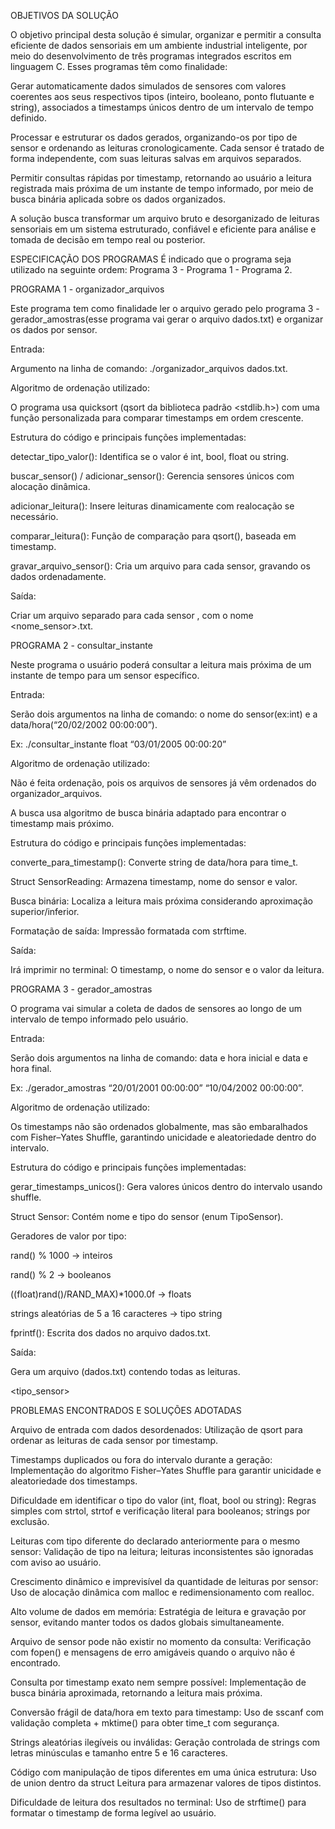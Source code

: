 OBJETIVOS DA SOLUÇÃO

O objetivo principal desta solução é simular, organizar e permitir a consulta eficiente de dados sensoriais em um ambiente industrial inteligente, por meio do desenvolvimento de três programas integrados escritos em linguagem C. Esses programas têm como finalidade:

Gerar automaticamente dados simulados de sensores com valores coerentes aos seus respectivos tipos (inteiro, booleano, ponto flutuante e string), associados a timestamps únicos dentro de um intervalo de tempo definido.

Processar e estruturar os dados gerados, organizando-os por tipo de sensor e ordenando as leituras cronologicamente. Cada sensor é tratado de forma independente, com suas leituras salvas em arquivos separados.

Permitir consultas rápidas por timestamp, retornando ao usuário a leitura registrada mais próxima de um instante de tempo informado, por meio de busca binária aplicada sobre os dados organizados.

A solução busca transformar um arquivo bruto e desorganizado de leituras sensoriais em um sistema estruturado, confiável e eficiente para análise e tomada de decisão em tempo real ou posterior.


ESPECIFICAÇÃO DOS PROGRAMAS
É indicado que o programa seja utilizado na seguinte ordem: Programa 3 - Programa 1 - Programa 2.

PROGRAMA 1 - organizador_arquivos

Este programa tem como finalidade ler o arquivo gerado pelo programa 3 - gerador_amostras(esse programa vai gerar o arquivo dados.txt) e organizar os dados por sensor.

Entrada: 

Argumento na linha de comando: ./organizador_arquivos dados.txt.

Algoritmo de ordenação utilizado:

O programa usa quicksort (qsort da biblioteca padrão <stdlib.h>) com uma função personalizada para comparar timestamps em ordem crescente.

Estrutura do código e principais funções implementadas:

detectar_tipo_valor(): Identifica se o valor é int, bool, float ou string.

buscar_sensor() / adicionar_sensor(): Gerencia sensores únicos com alocação dinâmica.

adicionar_leitura(): Insere leituras dinamicamente com realocação se necessário.

comparar_leitura(): Função de comparação para qsort(), baseada em timestamp.

gravar_arquivo_sensor(): Cria um arquivo para cada sensor, gravando os dados ordenadamente.

Saída:

Criar um arquivo separado para cada sensor , com o nome <nome_sensor>.txt.


PROGRAMA 2 - consultar_instante

Neste programa o usuário poderá consultar a leitura mais próxima de um instante de tempo para um sensor específico.

Entrada:

Serão dois argumentos na linha de comando: o nome do sensor(ex:int) e a data/hora(“20/02/2002 00:00:00”).

Ex: ./consultar_instante float “03/01/2005 00:00:20”

Algoritmo de ordenação utilizado:

Não é feita ordenação, pois os arquivos de sensores já vêm ordenados do organizador_arquivos.

A busca usa algoritmo de busca binária adaptado para encontrar o timestamp mais próximo.

Estrutura do código e principais funções implementadas:

converte_para_timestamp(): Converte string de data/hora para time_t.

Struct SensorReading: Armazena timestamp, nome do sensor e valor.

Busca binária: Localiza a leitura mais próxima considerando aproximação superior/inferior.

Formatação de saída: Impressão formatada com strftime.

Saída:

Irá imprimir no terminal: O timestamp, o nome do sensor e o valor da leitura.


PROGRAMA 3 - gerador_amostras

O programa vai simular a coleta de dados de sensores ao longo de um intervalo de tempo informado pelo usuário.

Entrada: 

Serão dois argumentos na linha de comando: data e hora inicial e data e hora final.

Ex: ./gerador_amostras “20/01/2001 00:00:00” “10/04/2002 00:00:00”.

Algoritmo de ordenação utilizado:

Os timestamps não são ordenados globalmente, mas são embaralhados com Fisher–Yates Shuffle, garantindo unicidade e aleatoriedade dentro do intervalo.

Estrutura do código e principais funções implementadas:

gerar_timestamps_unicos(): Gera valores únicos dentro do intervalo usando shuffle.

Struct Sensor: Contém nome e tipo do sensor (enum TipoSensor).

Geradores de valor por tipo:

rand() % 1000 → inteiros

rand() % 2 → booleanos

((float)rand()/RAND_MAX)*1000.0f → floats

strings aleatórias de 5 a 16 caracteres → tipo string

fprintf(): Escrita dos dados no arquivo dados.txt.

Saída: 

Gera um arquivo (dados.txt) contendo todas as leituras.

<timestamp> <tipo_sensor> <valor>

PROBLEMAS ENCONTRADOS E SOLUÇÕES ADOTADAS

Arquivo de entrada com dados desordenados: Utilização de qsort para ordenar as leituras de cada sensor por timestamp.

Timestamps duplicados ou fora do intervalo durante a geração: Implementação do algoritmo Fisher–Yates Shuffle para garantir unicidade e aleatoriedade dos timestamps.

Dificuldade em identificar o tipo do valor (int, float, bool ou string): Regras simples com strtol, strtof e verificação literal para booleanos; strings por exclusão.

Leituras com tipo diferente do declarado anteriormente para o mesmo sensor: Validação de tipo na leitura; leituras inconsistentes são ignoradas com aviso ao usuário.

Crescimento dinâmico e imprevisível da quantidade de leituras por sensor: Uso de alocação dinâmica com malloc e redimensionamento com realloc.

Alto volume de dados em memória: Estratégia de leitura e gravação por sensor, evitando manter todos os dados globais simultaneamente.

Arquivo de sensor pode não existir no momento da consulta: Verificação com fopen() e mensagens de erro amigáveis quando o arquivo não é encontrado.

Consulta por timestamp exato nem sempre possível: Implementação de busca binária aproximada, retornando a leitura mais próxima.

Conversão frágil de data/hora em texto para timestamp: Uso de sscanf com validação completa + mktime() para obter time_t com segurança.

Strings aleatórias ilegíveis ou inválidas: Geração controlada de strings com letras minúsculas e tamanho entre 5 e 16 caracteres.

Código com manipulação de tipos diferentes em uma única estrutura: Uso de union dentro da struct Leitura para armazenar valores de tipos distintos.

Dificuldade de leitura dos resultados no terminal: Uso de strftime() para formatar o timestamp de forma legível ao usuário.
